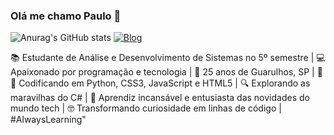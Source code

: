 ### Olá me chamo Paulo 👋


![Anurag's GitHub stats](https://github-readme-stats.vercel.app/api?username=anuraghazra&show_icons=true&theme=radical)
[![Blog](https://img.shields.io/badge/LinkedIn-0077B5?style=for-the-badge&logo=linkedin&logoColor=white)](https://www.linkedin.com/in/paulo-nascimento23/)


📚 Estudante de Análise e Desenvolvimento de Sistemas no 5º semestre |
💻 Apaixonado por programação e tecnologia |
🌆 25 anos de Guarulhos, SP |
🐍🎨 Codificando em Python, CSS3, JavaScript e HTML5 |
🔍 Explorando as maravilhas do C# |
🚀 Aprendiz incansável e entusiasta das novidades do mundo tech |
🤓 Transformando curiosidade em linhas de código | #AlwaysLearning"
